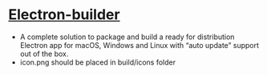 #   [Electron-builder](https://www.electron.build/)
*   A complete solution to package and build a ready for distribution Electron app for macOS, Windows and Linux with “auto update” support out of the box.
*   icon.png should be placed in build/icons folder